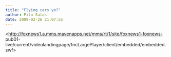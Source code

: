 ```yaml
---
title: "Flying cars yo?"
author: Pito Salas
date: 2009-02-26 21:07:55
---
```



<http://foxnews1.a.mms.mavenapps.net/mms/rt/1/site/foxnews1-foxnews-
pub01-live/current/videolandingpage/fncLargePlayer/client/embedded/embedded.swf>


